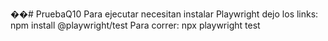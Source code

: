 ��#   P r u e b a Q 1 0 
 Para ejecutar necesitan instalar Playwright dejo los links: 
 npm install @playwright/test
 Para correr: 
 npx playwright test
 
